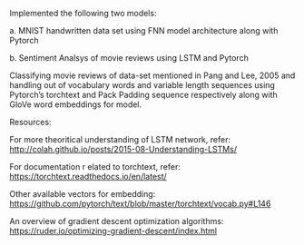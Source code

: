 Implemented the following two models:

a.  MNIST handwritten data set using FNN model architecture along with Pytorch 

b.  Sentiment Analsys of movie reviews using LSTM and Pytorch

Classifying movie reviews of data-set mentioned in Pang and Lee, 2005 and handling out of vocabulary words and variable length sequences using Pytorch’s torchtext and Pack Padding sequence respectively along with GloVe word embeddings for model.

Resources:

For more theoritical understanding of LSTM network, refer: 
http://colah.github.io/posts/2015-08-Understanding-LSTMs/ 

For documentation r elated to torchtext, refer:
https://torchtext.readthedocs.io/en/latest/


Other available vectors for embedding:
https://github.com/pytorch/text/blob/master/torchtext/vocab.py#L146

An overview of gradient descent optimization algorithms: 
https://ruder.io/optimizing-gradient-descent/index.html

